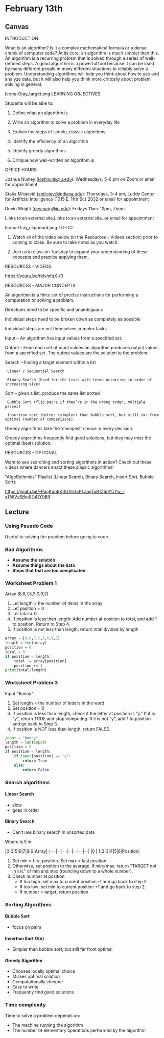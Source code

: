 # February 13th

## Canvas
INTRODUCTION

What is an algorithm? Is it a complex mathematical formula or a dense chunk of computer code? At its core, an algorithm is much simpler than this. An algorithm is a recurring problem that is solved through a series of well-defined steps. A good algorithm is a powerful tool because it can be used by many different people in many different situations to reliably solve a problem. Understanding algorithms will help you think about how to use and analyze data, but it will also help you think more critically about problem solving in general.

Icons-Gray_target.png  LEARNING OBJECTIVES

Students will be able to:

1) Define what an algorithm is

2) Write an algorithm to solve a problem in everyday life

3) Explain the steps of simple, classic algorithms

4) Identify the efficiency of an algorithm

5) Identify greedy algorithms

6) Critique how well-written an algorithm is



OFFICE HOURS

Joshua Nunley (joshnunl@iu.edu): Wednesdays, 5-6 pm on Zoom or email for appointment

Staša Milojević (smilojev@indiana.edu): Thursdays, 3-4 pm, Luddy Center for Artificial Intelligence (1015 E. 11th St.) 2032 or email for appointment

Devin Wright  (devrwrig@iu.edu): Fridays 11am-12pm, Zoom

Links to an external site.Links to an external site. or email for appointment

Icons-Gray_clipboard.png  TO-DO

1) Watch all of the video below (in the Resources - Videos section) prior to coming to class. Be sure to take notes as you watch.

2) Join us in class on Tuesday to expand your understanding of these concepts and practice applying them.



RESOURCES - VIDEOS

https://youtu.be/fkIvmfqX-t0

RESOURCES - MAJOR CONCEPTS

An algorithm is a finite set of precise instructions for performing a computation or solving a problem.

Directions need to be specific and unambiguous

Individual steps need to be broken down as completely as possible

Individual steps are not themselves complex tasks

Input – An algorithm has input values from a specified set.

Output – From each set of input values an algorithm produces output values from a specified set. The output values are the solution to the problem.

Search – finding a target element within a list

     Linear / Sequential Search

     Binary Search (Used for the lists with terms occurring in order of increasing size)

Sort – given a list, produce the same list sorted

     Bubble Sort (flip pairs if they’re in the wrong order, multiple passes)

     Insertion sort (better (simpler) than bubble sort, but still far from optimal (number of comparisons).

Greedy algorithms take the ‘cheapest’ choice in every decision.

Greedy algorithms frequently find good solutions, but they may miss the optimal (best) solution.

RESOURCES - OPTIONAL

Want to see searching and sorting algorithms in action? Check out these videos where dancers enact these classic algorithms!

"AlgoRythmics" Playlist (Linear Search, Binary Search, Insert Sort, Bubble Sort):

https://youtu.be/-PuqKbu9K3U?list=PLaagToR1Z6nYCYw_-xTWVvSBmRD4fY0BR

## Lecture
### Using Psuedo Code
Useful to solving the problem before going to code.
### Bad Algorithms
- **Assume the solution**
- **Assume things about the data**
- **Steps that that are too complicated**

### Worksheet Problem 1
Array (8,6,7,5,3,0,9,2)
1. Let length = the number of items in the array
2. Let position = 0
3. Let total = 0
4. If position is less than length: Add number at position to total, and add 1 to position. Return to Step 4.
5. If position is not less than length, return total divided by length
```Python
array = [8,6,7,5,3,0,9,2]
length = len(array)
position = 0
total = 0
if position < length:
    total += array[position]
    position += 1
print(total/length) 
```

### Worksheet Problem 3
Input "Bunny"
1. Set length = the number of letters in the word
2. Set position = 0
3. If position is less than length, check if the letter at position is "y." If it is "y", return TRUE and stop computing. If it is not "y", add 1 to position and go back to Step 3.
4. If position is NOT less than length, return FALSE.
```Python
input = "bunny"
length = len(input)
position = 0
if position < length:
    if input[position] == "y":
        return True
    else:
        return False 
```
### Search algorithms
#### Linear Search
- slow
- goes in order
#### Binary Search
- Can't use binary search in unsorted data

Where is 5 in

|0|3|5|6|7|8|9|Array|
|---|--|--|--|--|--|--|
|0 | 1|2|3|4|5|6|Position|

1. Set min = first position. Set max = last position.
2. Otherwise, set position to the average. If min>max, return "TARGET not in list." of min and max (rounding down to a whole number).
3. Check number at position:
   * If too high: set max to current position -1 and go back to step 2.
   * If too low: set min to current position +1 and go back to step 2.
   * If number = target, return position

### Sorting Algorithms
#### Bubble Sort
- focus on pairs
#### Insertion Sort O(n)
- Simpler than bubble sort, but still far from optimal
#### Greedy Algorithm
- Chooses locally optimal choice
- Misses optimal solution
- Computationally cheaper
- Easy to write
- Frequently find good solutions
### Time complexity
Time to solve a problem depends on:
- The machine running the algorithm
- The number of elementary operations performed by the algorithm 
